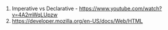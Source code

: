 1. Imperative vs Declarative - https://www.youtube.com/watch?v=4A2mWqLUpzw
2. https://developer.mozilla.org/en-US/docs/Web/HTML